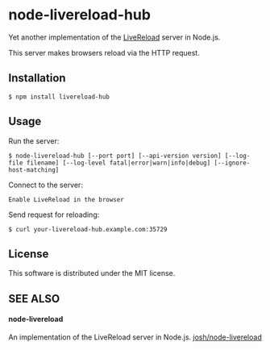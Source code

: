 # node-livereload-hub

Yet another implementation of the [LiveReload](https://github.com/mockko/livereload) server in Node.js.

This server makes browsers reload via the HTTP request.


## Installation

    $ npm install livereload-hub


## Usage

Run the server:

    $ node-livereload-hub [--port port] [--api-version version] [--log-file filename] [--log-level fatal|error|warn|info|debug] [--ignore-host-matching]

Connect to the server:

    Enable LiveReload in the browser

Send request for reloading:

    $ curl your-livereload-hub.example.com:35729


## License

This software is distributed under the MIT license.


## SEE ALSO

#### node-livereload
An implementation of the LiveReload server in Node.js.
[josh/node-livereload](https://github.com/josh/node-livereload)
